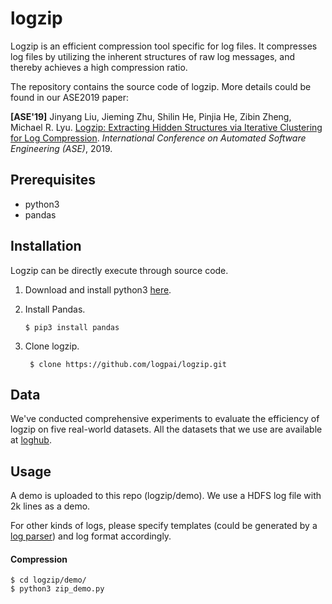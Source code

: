 
# logzip

Logzip is an efficient compression tool specific for log files.  It compresses log files by utilizing the inherent structures of raw log messages, and thereby achieves a high compression ratio.  

The repository contains the source code of logzip. More details could be found in our ASE2019 paper:

**[ASE'19]** Jinyang Liu, Jieming Zhu, Shilin He, Pinjia He, Zibin Zheng, Michael R. Lyu. [Logzip: Extracting Hidden Structures via Iterative Clustering for Log Compression](https://arxiv.org/abs/1910.00409). *International Conference on Automated Software Engineering (ASE)*, 2019.

## Prerequisites 

- python3
- pandas

## Installation 

Logzip can be directly execute through source code. 

1. Download and install python3 [here](https://www.python.org/downloads/).

2. Install Pandas.

   ```$ pip3 install pandas```

3. Clone logzip.

   ``` $ clone https://github.com/logpai/logzip.git``` 

## Data

We've conducted comprehensive experiments to evaluate the efficiency of logzip on five real-world datasets. All the datasets that we use are available at [loghub](https://github.com/logpai/loghub).

## Usage

A demo is uploaded to this repo (logzip/demo). We use a HDFS log file with 2k lines as a demo.

For other kinds of logs, please specify templates (could be generated by a [log parser](https://github.com/logpai/logparser)) and log format accordingly.

#### Compression

```shell
$ cd logzip/demo/
$ python3 zip_demo.py
```
